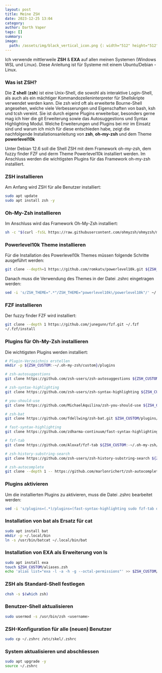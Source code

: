 ```yaml
---
layout: post
title: Meine ZSH
date: 2023-12-25 13:04
category: 
author: Darth Vaper
tags: []
summary:
image:
  path: /assets/img/black_vertical_icon.png {: width="512" height="512" } 
---
```


Ich verwende mittlerweile **ZSH** &amp; **EXA** auf allen meinen Systemen (Windows WSL und Linux). Diese Anleitung ist für Systeme mit einem Ubuntu/Debian - Linux. 

### Was ist ZSH?

Die **Z shell** (**zsh**) ist eine Unix-Shell, die sowohl als interaktive Login-Shell, als auch als ein mächtiger Kommandozeileninterpreter für Shellskripte verwendet werden kann. Die zsh wird oft als erweiterte Bourne-Shell angesehen, welche viele Verbesserungen und Eigenschaften von bash, ksh und tcsh vereint. Sie ist durch eigene Plugins erweiterbar, besonders gerne mag ich hier die git Erweiterung sowie das Autosuggestions und Syntax Highlighting Modul. Welche Erweiterungen und Plugins bei mir im Einsatz sind und warum ich mich für diese entschieden habe, zeigt die nachfolgende Installationsanleitung von **zsh**, **oh-my-zsh** und dem Theme **powerlevel10k**

Unter Debian 12.6 soll die Shell ZSH mit dem Framework oh-my-zsh, dem fuzzy finder FZF und derm Theme Powerlevel10k installiert werden. Im Anschluss werden die wichtigsten Plugins für das Framework oh-my-zsh installiert.

### ZSH installieren

Am Anfang wird ZSH für alle Benutzer installiert:

```bash
sudo apt update
sudo apt install zsh -y
```

### Oh-My-Zsh installieren

Im Anschluss wird das Framework Oh-My-Zsh installiert:

```bash
sh -c "$(curl -fsSL https://raw.githubusercontent.com/ohmyzsh/ohmyzsh/master/tools/install.sh)"
```

### Powerlevel10k Theme installieren

Für die Installation des Powerlevel10k Themes müssen folgende Schritte ausgeführt werden:

```bash
git clone --depth=1 https://github.com/romkatv/powerlevel10k.git ${ZSH_CUSTOM:-$HOME/.oh-my-zsh/custom}/themes/powerlevel10k
```

Danach muss die Verwendung des Themes in der Datei .zshrc eingetragen werden:

```bash
sed -i 's/ZSH_THEME=".*"/ZSH_THEME="powerlevel10k\/powerlevel10k"/' ~/.zshrc
```

### FZF installieren

Der fuzzy finder FZF wird installiert:

```bash
git clone --depth 1 https://github.com/junegunn/fzf.git ~/.fzf
~/.fzf/install
```

### Plugins für Oh-My-Zsh installieren

Die wichtigsten Plugins werden installiert:

```bash
# Plugin-Verzeichnis erstellen
mkdir -p ${ZSH_CUSTOM:-~/.oh-my-zsh/custom}/plugins

# zsh-autosuggestions
git clone https://github.com/zsh-users/zsh-autosuggestions ${ZSH_CUSTOM:-~/.oh-my-zsh/custom}/plugins/zsh-autosuggestions

# zsh-syntax-highlighting
git clone https://github.com/zsh-users/zsh-syntax-highlighting ${ZSH_CUSTOM:-~/.oh-my-zsh/custom}/plugins/zsh-syntax-highlighting

# you-should-use
git clone https://github.com/MichaelAquilina/zsh-you-should-use ${ZSH_CUSTOM:-~/.oh-my-zsh/custom}/plugins/you-should-use

# zsh-bat
git clone https://github.com/fdellwing/zsh-bat.git $ZSH_CUSTOM/plugins/zsh-bat

# fast-syntax-highlighting
git clone https://github.com/zdharma-continuum/fast-syntax-highlighting.git ${ZSH_CUSTOM:-~/.oh-my-zsh/custom}/plugins/fast-syntax-highlighting

# fzf-tab
git clone https://github.com/Aloxaf/fzf-tab ${ZSH_CUSTOM:-~/.oh-my-zsh/custom}/plugins/fzf-tab

# zsh-history-substring-search
git clone https://github.com/zsh-users/zsh-history-substring-search ${ZSH_CUSTOM:-~/.oh-my-zsh/custom}/plugins/zsh-history-substring-search

# zsh-autocomplete
git clone --depth 1 -- https://github.com/marlonrichert/zsh-autocomplete.git ${ZSH_CUSTOM:-~/.oh-my-zsh/custom}/plugins/zsh-autocomplete
```

### Plugins aktivieren

Um die installierten Plugins zu aktivieren, muss die Datei .zshrc bearbeitet werden:

```bash
sed -i 's/plugins=(.*)/plugins=(fast-syntax-highlighting sudo fzf-tab docker docker-compose git you-should-use zsh-autosuggestions zsh-bat zsh-syntax-highlighting zsh-history-substring-search web-search z)/' ~/.zshrc
```

### Installation von bat als Ersatz für cat

```bash
sudo apt install bat
mkdir -p ~/.local/bin
ln -s /usr/bin/batcat ~/.local/bin/bat
```

### Installation von EXA als Erweiterung von ls

```bash
sudo apt install exa
touch $ZSH_CUSTOM/aliases.zsh
echo 'alias list="exa -l -a -h -g --octal-permissions"' >> $ZSH_CUSTOM/aliases.zsh
```

### ZSH als Standard-Shell festlegen

```bash
chsh -s $(which zsh)
```

### Benutzer-Shell aktualisieren

```bash
sudo usermod -s /usr/bin/zsh <username>
```

### ZSH-Konfiguration für alle (neuen) Benutzer

```bash
sudo cp ~/.zshrc /etc/skel/.zshrc
```

### System aktualisieren und abschliessen

```bash
sudo apt upgrade -y
source ~/.zshrc
```

